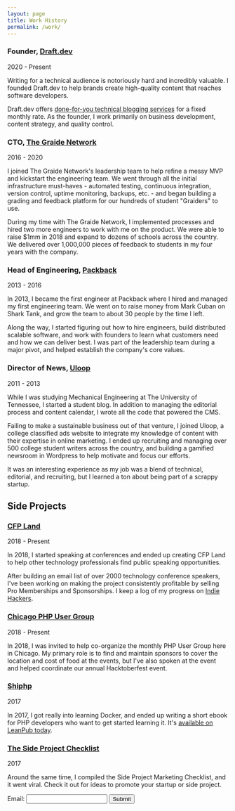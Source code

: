 ```yaml
---
layout: page
title: Work History
permalink: /work/
---
```


### Founder, [Draft.dev](https://draft.dev/)
<p class="post-meta">2020 - Present</p>

<p class="hug">
Writing for a technical audience is notoriously hard and incredibly valuable. I founded
Draft.dev to help brands create high-quality content that reaches software developers.  
</p>

Draft.dev offers [done-for-you technical blogging services](https://draft.dev/) for a fixed monthly rate.
As the founder, I work primarily on business development, content strategy, and quality control.

### CTO, [The Graide Network](https://www.thegraidenetwork.com)
<p class="post-meta">2016 - 2020</p>

<p class="hug">
I joined The Graide Network's leadership team to help refine a messy MVP and kickstart the
engineering team. We went through all the initial infrastructure must-haves - automated testing,
continuous integration, version control, uptime monitoring, backups, etc. - and began building a grading and feedback
platform for our hundreds of student "Graiders" to use.
</p>

During my time with The Graide Network, I implemented processes and hired two more engineers to work with me on the product.
We were able to raise $1mm in 2018 and expand to dozens of schools across the country. We delivered over 1,000,000 
pieces of feedback to students in my four years with the company.

### Head of Engineering, [Packback](https://www.packback.co/)
<p class="post-meta">2013 - 2016</p>

<p class="hug">
In 2013, I became the first engineer at Packback where I hired and managed my first engineering team. 
We went on to raise money from Mark Cuban on Shark Tank, 
and grow the team to about 30 people by the time I left.
</p>

Along the way, I started figuring out how to hire engineers, build distributed scalable software, and work with
founders to learn what customers need and how we can deliver best. I was part of the leadership team 
during a major pivot, and helped establish the company's core values.

### Director of News, [Uloop](https://www.uloop.com/)
<p class="post-meta">2011 - 2013</p>

<p class="hug">
While I was studying Mechanical Engineering at The University of Tennessee, I started a student blog. 
In addition to managing the editorial process and content calendar, I wrote all the code that powered the CMS.
</p>

Failing to make a sustainable business out of that venture, I joined Uloop, 
a college classified ads website to integrate my knowledge of content with their expertise in
online marketing. I ended up recruiting and managing over 500 college student writers across the country, 
and building a gamified newsroom in Wordpress to help motivate and focus our efforts.

It was an interesting experience as my job was a blend of technical, editorial, and recruiting, but I 
learned a ton about being part of a scrappy startup. 

## Side Projects

### [CFP Land](https://www.cfpland.com)
<p class="post-meta">2018 - Present</p>

<p class="hug">In 2018, I started speaking at conferences and ended up creating CFP Land to help other
 technology professionals find public speaking opportunities.</p>

After building an email list of over 2000 technology conference speakers, I've been working on
making the project consistently profitable by selling Pro Memberships and Sponsorships. I keep a log of my 
progress on <a href="https://www.indiehackers.com/product/cfp-land">Indie Hackers</a>.

### [Chicago PHP User Group](https://www.meetup.com/Chicago-PHP-User-Group/)
<p class="post-meta">2018 - Present</p>

<p class="hug">
In 2018, I was invited to help co-organize the monthly PHP User Group here in Chicago. My primary role is to 
find and maintain sponsors to cover the location and cost of food at the events, but I've also spoken at
the event and helped coordinate our annual Hacktoberfest event.
</p>

### [Shiphp](https://www.shiphp.com)
<p class="post-meta">2017</p>

<p class="hug">In 2017, I got really into learning Docker, and ended up writing a short ebook for PHP developers who 
want to get started learning it. It's <a href="https://leanpub.com/first-php-docker-application">available on LeanPub today</a>.</p>

### [The Side Project Checklist](https://www.sideprojectchecklist.com/)
<p class="post-meta">2017</p>

<p class="hug">Around the same time, I compiled the Side Project Marketing Checklist, and it went viral. 
Check it out for ideas to promote your startup or side project.</p>

<!-- modify this form HTML and place wherever you want your form -->
<form id="my-form" action="//www.karllhughes.com/subscribe" method="POST">
<label>Email:</label>
<input type="email" name="email" />
<button id="my-form-button">Submit</button>
<p id="my-form-status"></p>
</form>

<!-- Place this script at the end of the body tag -->
<script>
var form = document.getElementById("my-form");

async function handleSubmit(event) {
  event.preventDefault();
  var status = document.getElementById("my-form-status");
  var data = new FormData(event.target);
  fetch(event.target.action, {
    method: form.method,
    body: data,
    headers: {
      'Accept': 'application/json'
    }
  }).then(response => {
    status.innerHTML = "Thanks for your submission!";
    form.reset()
  }).catch(error => {
    status.innerHTML = "Oops! There was a problem submitting your form"
  });
}
form.addEventListener("submit", handleSubmit)
</script>


